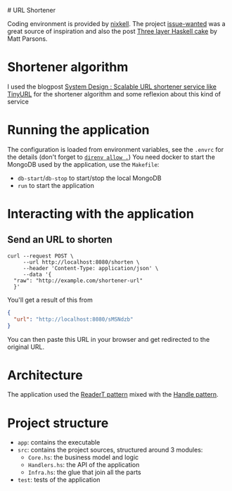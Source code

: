 # URL Shortener

Coding environment is provided by [nixkell](https://github.com/pwm/nixkell).
The project [issue-wanted](https://github.com/kowainik/issue-wanted) was a great source of inspiration and also the post [Three layer Haskell cake](https://www.parsonsmatt.org/2018/03/22/three_layer_haskell_cake.html) by Matt Parsons.

# Shortener algorithm

I used the blogpost [System Design : Scalable URL shortener service like TinyURL](https://medium.com/@sandeep4.verma/system-design-scalable-url-shortener-service-like-tinyurl-106f30f23a82) for the shortener algorithm and some reflexion about this kind of service

# Running the application

The configuration is loaded from environment variables, see the `.envrc` for the details (don't forget to [`direnv allow .`](https://direnv.net/))
You need docker to start the MongoDB used by the application, use the `Makefile`:

- `db-start`/`db-stop` to start/stop the local MongoDB
- `run` to start the application

# Interacting with the application

## Send an URL to shorten

```shell
curl --request POST \
     --url http://localhost:8080/shorten \
     --header 'Content-Type: application/json' \
     --data '{
  "raw": "http://example.com/shortener-url"
  }'
```

You'll get a result of this from

```json
{
  "url": "http://localhost:8080/sMSNdzb"
}
```

You can then paste this URL in your browser and get redirected to the original URL.

# Architecture

The application used the [ReaderT pattern](https://www.fpcomplete.com/blog/2017/06/readert-design-pattern/) mixed with the [Handle pattern](https://jaspervdj.be/posts/2018-03-08-handle-pattern.html).

# Project structure

- `app`: contains the executable
- `src`: contains the project sources, structured around 3 modules:
  - `Core.hs`: the business model and logic
  - `Handlers.hs`: the API of the application
  - `Infra.hs`: the glue that join all the parts
- `test`: tests of the application

